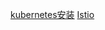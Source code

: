 [kubernetes安装](https://zhuanlan.zhihu.com/p/46341911)
[Istio](https://istio.io/latest/zh/docs/setup/getting-started/)